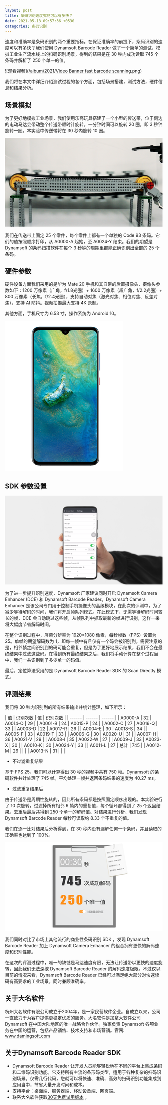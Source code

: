 ```yaml
---
layout: post
title: 条码识别速度究竟可以有多快？
date: 2021-05-18 09:57:36 +0530
categories: 条码识别
---
```


速度和准确率是条码识别的两个重要指标。在保证准确率的前提下，条码识别的速度可以有多快？我们使用 Dynamsoft Barcode Reader 做了一个简单的测试，模拟工业生产流水线上的扫码识别场景，得到的结果是在 30 秒内成功读取 745 个条码并解析了 250 个单一的值。

[![观看视频](/album/2021/Video Banner fast barcode scanning.png)](https://www.bilibili.com/video/BV1qv411L7M9?share_source=copy_web)

我们将在本文中详细介绍测试过程的各个方面，包括场景搭建，测试方法，硬件信息和结果分析。

## 场景模拟
为了更好地模拟工业场景，我们使用乐高玩具搭建了一个小型的传送带，位于侧边的电动马达会带动整个传送带顺时针旋转，一分钟时间可以旋转 20 圈，即 3 秒钟旋转一圈。本实验中传送带将在 30 秒内旋转 10 圈。

![乐高玩具](/album/2021/Lego-Toy.png)

我们在传送带上固定 25 个零件，每个零件上都有一个单独的 Code 93 条码。它们的值按照顺序打印，从 A0000-A 起始，至 A0024-Y 结束。我们的期望是 Dynamsoft 的条码扫描软件在每个 3 秒钟的周期里都能正确识别出全部的 25 个条码。

## 硬件参数
硬件设备方面我们采用的是华为 Mate 20 手机和其自带的后置摄像头，摄像头参数如下：1200 万像素（广角，f/1.8光圈）+ 1600 万像素（超广角，f/2.2光圈）+ 800 万像素（长焦，f/2.4光圈），支持自动对焦（激光对焦、相位对焦、反差对焦），支持 AI 防抖。视频拍摄最大支持 4K 录制。

其他方面，手机尺寸为 6.53 寸，操作系统为 Android 10。

![华为手机](/album/2021/Huawei-mate20.png)

## SDK 参数设置

![参数设置](/album/2021/Barcode-Scanner-X.png)

为了进一步提升识别速度，Dynamsoft 厂家建议同时开启 Dynamsoft Camera Enhancer (DCE) 和 Dynamsoft Barcode Reader。Dynamsoft Camera Enhancer 是该公司专门用于控制手机摄像头的高级模块，在此次的评测中，为了减少等待解码的时间，我们将开启帧队列模式。在此模式下，无需等待解码时间较长的帧，DCE 会自动跳过这些帧，从帧队列中抓取最新的帧进行识别，这样一来将大幅度节省解码时间。

在整个识别过程中，屏幕分辨率为 1920*1080 像素，每秒帧数（FPS）设置为 25。单帧的期望解码数为 1，即每一帧中有且仅有一个码会被识别到。需要注意的是，相邻帧之间识别到的码可能会重复，但是为了更好地展示结果，我们不会在最终结果中过滤这些码。在得到所有最终结果之后，我们将手动计算在整个过程当中，我们一共识别到了多少单一的码值。

最后，定位算法采用的是 Dynamsoft Barcode Reader SDK 的 Scan Directly 模式。

## 评测结果

我们将 30 秒内识别到的所有结果输出并统计整理，如下所示：

| 值 | 识别次数 | 值 | 识别次数 |
| ------ | ------ | ------ |
| A0000-A | 32 | A0014-O | 29 |
| A0001-B | 24 | A0015-P | 24 |
| A0002-C | 27 | A0016-Q | 33 |
| A0003-D | 22 | A0017-R | 26 |
| A0004-E | 30 | A0018-S | 34 |
| A0005-F | 33 | A0019-T | 33 |
| A0006-G | 30 | A0020-U | 31 |
| A0007-H | 36 | A0021-V | 29 |
| A0008-I | 35 | A0022-W | 27 |
| A0009-J | 33 | A0023-X | 30 |
| A0010-K | 30 | A0024-Y | 33 |
| A0011-L | 27 | 总计 | 745 |
| A0012-M | 26 |  |  |
| A0013-N | 31 |  |  |

- 不过滤重复结果

基于 FPS 25，我们可以计算得出 30 秒的视频中共有 750 帧。Dynamsoft  的条码软件共计处理了 745 帧。平均处理一帧并返回条码结果的速度为 40.27 ms。

- 过滤重复结果后

由于传送带是周期性旋转的，因此所有条码都是按照固定顺序出现的。本实验进行了 10 次旋转，过滤掉所有相邻 6 帧内的重复值，每个循环都得到了 25 个返回结果。去重后最后共得到 250 个单一的解码值。对结果进行分析，我们发现 Dynamsoft Barcode Reader 每秒可读取约 8.33 个不重复的值。

我们在逐一比对结果后分析得到，在 30 秒内没有漏解任何一个条码，并且读取的正确率也达到了 100%。

![结果展示](/album/2021/Fast-barcode-scanning.png)

我们同时对比了市场上其他流行的商业性条码识别 SDK ，发现 Dynamsoft Barcode Reader 加上 Dynamsoft Camera Enhancer 的组合拥有更快的解码速度和识别性能。

在这次的评测过程中，唯一的缺憾是马达速度有限，无法让传送带以更快的速度旋转，因此我们无法深挖 Dynamsoft Barcode Reader 的解码速度极限。不过仅以目前的情况来看，Dynamsoft Barcode Reader 已经可以满足绝大部分对快速读码有高要求的工业场景，同时兼顾准确率。

## 关于大名软件
杭州大名软件有限公司成立于2004年，是一家民营软件企业。自成立以来，公司一直致力于为客户提供更稳定优质的服务。大名软件是加拿大软件公司 Dynamsoft 在中国大陆地区的唯一战略合作伙伴。独家负责 Dynamsoft 各项业务在中国的运营，包括产品销售、技术支持和市场营销。官网: www.damingsoft.com 

## 关于Dynamsoft Barcode Reader SDK
-	Dynamsoft Barcode Reader 让开发人员能够轻松地在不同的平台上集成条码和二维码识别功能。它支持所有主流的条形码类型，适用于各种复杂的扫码识别场景。仅需几行代码，您就可以将快速、准确、高效的扫码识别功能集成到应用当中，节省大量开发时间和成本。
-	支持平台：桌面端、服务器端、移动设备端、网页端。
-	联系大名软件获取[30天免费试用版本](https://www.damingsoft.com/products/dbr-register.aspx) 。
